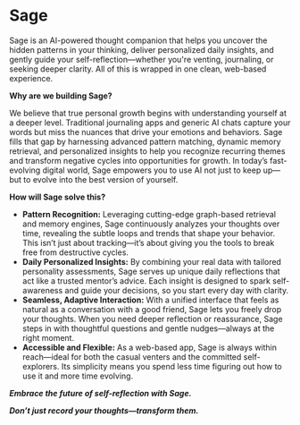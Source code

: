 # Sage

Sage is an AI-powered thought companion that helps you uncover the hidden patterns in your thinking, deliver personalized daily insights, and gently guide your self-reflection—whether you're venting, journaling, or seeking deeper clarity. All of this is wrapped in one clean, web-based experience.

**Why are we building Sage?**

We believe that true personal growth begins with understanding yourself at a deeper level. Traditional journaling apps and generic AI chats capture your words but miss the nuances that drive your emotions and behaviors. Sage fills that gap by harnessing advanced pattern matching, dynamic memory retrieval, and personalized insights to help you recognize recurring themes and transform negative cycles into opportunities for growth. In today’s fast-evolving digital world, Sage empowers you to use AI not just to keep up—but to evolve into the best version of yourself.

**How will Sage solve this?**

- **Pattern Recognition:** Leveraging cutting-edge graph-based retrieval and memory engines, Sage continuously analyzes your thoughts over time, revealing the subtle loops and trends that shape your behavior. This isn’t just about tracking—it’s about giving you the tools to break free from destructive cycles.
- **Daily Personalized Insights:** By combining your real data with tailored personality assessments, Sage serves up unique daily reflections that act like a trusted mentor’s advice. Each insight is designed to spark self-awareness and guide your decisions, so you start every day with clarity.
- **Seamless, Adaptive Interaction:** With a unified interface that feels as natural as a conversation with a good friend, Sage lets you freely drop your thoughts. When you need deeper reflection or reassurance, Sage steps in with thoughtful questions and gentle nudges—always at the right moment.
- **Accessible and Flexible:** As a web-based app, Sage is always within reach—ideal for both the casual venters and the committed self-explorers. Its simplicity means you spend less time figuring out how to use it and more time evolving.

***Embrace the future of self-reflection with Sage.***

***Don’t just record your thoughts—transform them.***